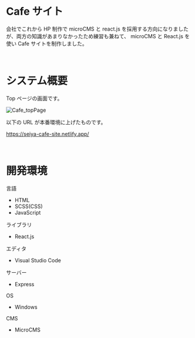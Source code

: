 # Cafe サイト

会社でこれから HP 制作で microCMS と react.js を採用する方向になりましたが、両方の知識があまりなかったため練習も兼ねて、 microCMS と React.js を使い Cafe サイトを制作しました。

<br>

# システム概要

Top ページの画面です。

![Cafe_topPage](https://github.com/ookuraseiya/cafe/assets/79490150/0cf09729-1425-4548-b3e5-2c0d181f72cc)

以下の URL が本番環境に上げたものです。

https://seiya-cafe-site.netlify.app/

<br>

# 開発環境

言語

- HTML
- SCSS(CSS)
- JavaScript

ライブラリ

- React.js

エディタ

- Visual Studio Code

サーバー

- Express

OS

- Windows

CMS

- MicroCMS
